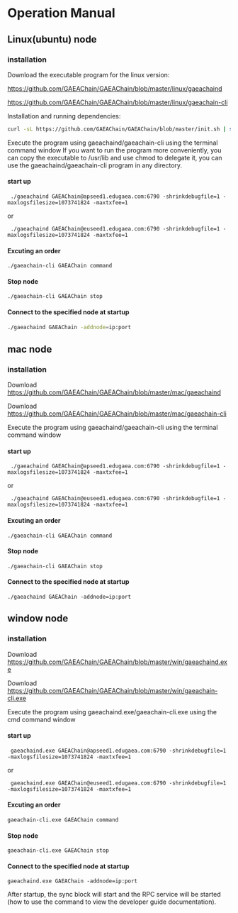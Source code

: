# Operation Manual


## Linux(ubuntu) node

### installation

 Download the executable program for the linux version:

 https://github.com/GAEAChain/GAEAChain/blob/master/linux/gaeachaind

 https://github.com/GAEAChain/GAEAChain/blob/master/linux/gaeachain-cli

 Installation and running dependencies: 

```bash
curl -sL https://github.com/GAEAChain/GAEAChain/blob/master/init.sh | sudo -E bash -
```

  Execute the program using gaeachaind/gaeachain-cli using the terminal command window
  If you want to run the program more conveniently, you can copy the executable to /usr/lib and use chmod to delegate it, you can use the gaeachaind/gaeachain-cli program in any directory.

#### start up

` ./gaeachaind GAEAChain@apseed1.edugaea.com:6790 -shrinkdebugfile=1 -maxlogsfilesize=1073741824 -maxtxfee=1` 

 or

` ./gaeachaind GAEAChain@euseed1.edugaea.com:6790 -shrinkdebugfile=1 -maxlogsfilesize=1073741824 -maxtxfee=1` 

#### Excuting an order

` ./gaeachain-cli GAEAChain command `

#### Stop node

` ./gaeachain-cli GAEAChain stop `

#### Connect to the specified node at startup

```bash
./gaeachaind GAEAChain -addnode=ip:port
```

## mac node

### installation

 Download https://github.com/GAEAChain/GAEAChain/blob/master/mac/gaeachaind

 Download https://github.com/GAEAChain/GAEAChain/blob/master/mac/gaeachain-cli

 Execute the program using gaeachaind/gaeachain-cli using the terminal command window

#### start up

` ./gaeachaind GAEAChain@apseed1.edugaea.com:6790 -shrinkdebugfile=1 -maxlogsfilesize=1073741824 -maxtxfee=1` 

 or

` ./gaeachaind GAEAChain@euseed1.edugaea.com:6790 -shrinkdebugfile=1 -maxlogsfilesize=1073741824 -maxtxfee=1`

#### Excuting an order

` ./gaeachain-cli GAEAChain command `

#### Stop node

` ./gaeachain-cli GAEAChain stop `

#### Connect to the specified node at startup

```
./gaeachaind GAEAChain -addnode=ip:port
```


## window node

### installation

Download https://github.com/GAEAChain/GAEAChain/blob/master/win/gaeachaind.exe

Download https://github.com/GAEAChain/GAEAChain/blob/master/win/gaeachain-cli.exe

Execute the program using gaeachaind.exe/gaeachain-cli.exe using the cmd command window

#### start up

` gaeachaind.exe GAEAChain@apseed1.edugaea.com:6790 -shrinkdebugfile=1 -maxlogsfilesize=1073741824 -maxtxfee=1` 

 or

` gaeachaind.exe GAEAChain@euseed1.edugaea.com:6790 -shrinkdebugfile=1 -maxlogsfilesize=1073741824 -maxtxfee=1`

#### Excuting an order

` gaeachain-cli.exe GAEAChain command `

#### Stop node

` gaeachain-cli.exe GAEAChain stop `

#### Connect to the specified node at startup

```
gaeachaind.exe GAEAChain -addnode=ip:port
```

After startup, the sync block will start and the RPC service will be started (how to use the command to view the developer guide documentation).
